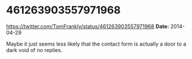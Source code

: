 # 461263903557971968
https://twitter.com/TomFrankly/status/461263903557971968
**Date:** 2014-04-29

Maybe it just seems less likely that the contact form is actually a door to a dark void of no replies.
